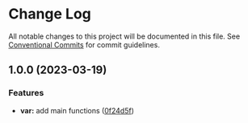 # Change Log

All notable changes to this project will be documented in this file.
See [Conventional Commits](https://conventionalcommits.org) for commit guidelines.

## 1.0.0 (2023-03-19)


### Features

* **var:** add main functions ([0f24d5f](https://github.com/unsass/unsass/commit/0f24d5f57f0570c16f4d1114aed8c5b8d44d85a4))
